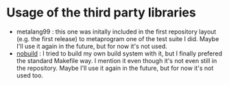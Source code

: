 # Usage of the third party libraries

- metalang99 : this one was initally included in the first repository layout (e.g. the first release) to metaprogram one of the test suite I did. Maybe I'll use it again in the future, but for now it's not used.
- [nobuild](https://github.com/tsoding/nobuild) : I tried to build my own build system with it, but I finally prefered the standard Makefile way. I mention it even though it's not even still in the repository. Maybe I'll use it again in the future, but for now it's not used too.
